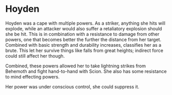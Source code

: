 # Hoyden
Hoyden was a cape with multiple powers. As a striker, anything she hits will explode, while an attacker would also suffer a retaliatory explosion should she be hit. This is in combination with a resistance to damage from other powers, one that becomes better the further the distance from her target. Combined with basic strength and durability increases, classifies her as a brute. This let her survive things like falls from great heights; indirect force could still affect her though.

Combined, these powers allowed her to take lightning strikes from Behemoth and fight hand-to-hand with Scion. She also has some resistance to mind effecting powers.

Her power was under conscious control, she could suppress it.
